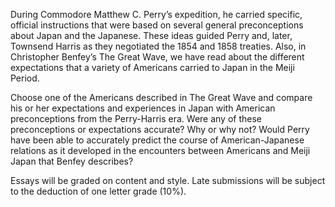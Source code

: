 During Commodore Matthew C. Perry’s expedition, he carried specific, official instructions that were based on several general preconceptions about Japan and the Japanese. These ideas guided Perry and, later, Townsend Harris as they negotiated the 1854 and 1858 treaties. Also, in Christopher Benfey’s The Great Wave, we have read about the different expectations that a variety of Americans carried to Japan in the Meiji Period.

Choose one of the Americans described in The Great Wave and compare his or her expectations and experiences in Japan with American preconceptions from the Perry-Harris era. Were any of these preconceptions or expectations accurate? Why or why not? Would Perry have been able to accurately predict the course of American-Japanese relations as it developed in the encounters between Americans and Meiji Japan that Benfey describes? 

Essays will be graded on content and style. Late submissions will be subject to the deduction of one letter grade (10%).